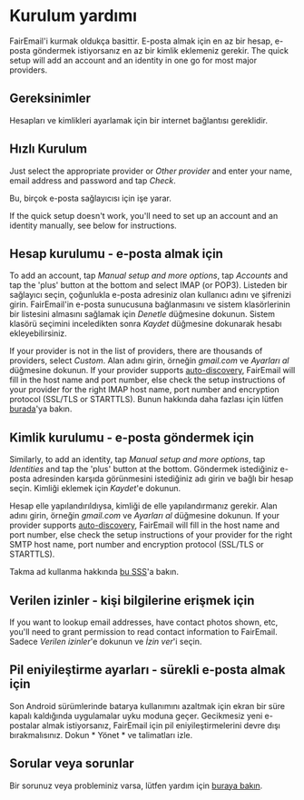 # Kurulum yardımı

FairEmail'i kurmak oldukça basittir. E-posta almak için en az bir hesap, e-posta göndermek istiyorsanız en az bir kimlik eklemeniz gerekir. The quick setup will add an account and an identity in one go for most major providers.

## Gereksinimler

Hesapları ve kimlikleri ayarlamak için bir internet bağlantısı gereklidir.

## Hızlı Kurulum

Just select the appropriate provider or *Other provider* and enter your name, email address and password and tap *Check*.

Bu, birçok e-posta sağlayıcısı için işe yarar.

If the quick setup doesn't work, you'll need to set up an account and an identity manually, see below for instructions.

## Hesap kurulumu - e-posta almak için

To add an account, tap *Manual setup and more options*, tap *Accounts* and tap the 'plus' button at the bottom and select IMAP (or POP3). Listeden bir sağlayıcı seçin, çoğunlukla e-posta adresiniz olan kullanıcı adını ve şifrenizi girin. FairEmail'in e-posta sunucusuna bağlanmasını ve sistem klasörlerinin bir listesini almasını sağlamak için *Denetle* düğmesine dokunun. Sistem klasörü seçimini inceledikten sonra *Kaydet* düğmesine dokunarak hesabı ekleyebilirsiniz.

If your provider is not in the list of providers, there are thousands of providers, select *Custom*. Alan adını girin, örneğin *gmail.com* ve *Ayarları al* düğmesine dokunun. If your provider supports [auto-discovery](https://tools.ietf.org/html/rfc6186), FairEmail will fill in the host name and port number, else check the setup instructions of your provider for the right IMAP host name, port number and encryption protocol (SSL/TLS or STARTTLS). Bunun hakkında daha fazlası için lütfen [burada](https://github.com/M66B/FairEmail/blob/master/FAQ.md#authorizing-accounts)'ya bakın.

## Kimlik kurulumu - e-posta göndermek için

Similarly, to add an identity, tap *Manual setup and more options*, tap *Identities* and tap the 'plus' button at the bottom. Göndermek istediğiniz e-posta adresinden karşıda görünmesini istediğiniz adı girin ve bağlı bir hesap seçin. Kimliği eklemek için *Kaydet*'e dokunun.

Hesap elle yapılandırıldıysa, kimliği de elle yapılandırmanız gerekir. Alan adını girin, örneğin *gmail.com* ve *Ayarları al* düğmesine dokunun. If your provider supports [auto-discovery](https://tools.ietf.org/html/rfc6186), FairEmail will fill in the host name and port number, else check the setup instructions of your provider for the right SMTP host name, port number and encryption protocol (SSL/TLS or STARTTLS).

Takma ad kullanma hakkında [bu SSS](https://github.com/M66B/FairEmail/blob/master/FAQ.md#FAQ9)'a bakın.

## Verilen izinler - kişi bilgilerine erişmek için

If you want to lookup email addresses, have contact photos shown, etc, you'll need to grant permission to read contact information to FairEmail. Sadece *Verilen izinler*'e dokunun ve *İzin ver*'i seçin.

## Pil eniyileştirme ayarları - sürekli e-posta almak için

Son Android sürümlerinde batarya kullanımını azaltmak için ekran bir süre kapalı kaldığında uygulamalar uyku moduna geçer. Gecikmesiz yeni e-postalar almak istiyorsanız, FairEmail için pil eniyileştirmelerini devre dışı bırakmalısınız. Dokun * Yönet * ve talimatları izle.

## Sorular veya sorunlar

Bir sorunuz veya probleminiz varsa, lütfen yardım için [buraya bakın](https://github.com/M66B/FairEmail/blob/master/FAQ.md).